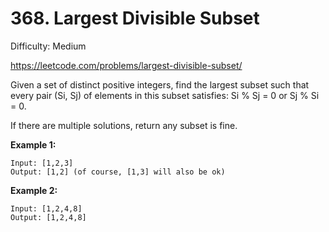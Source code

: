 # 368. Largest Divisible Subset

Difficulty: Medium

https://leetcode.com/problems/largest-divisible-subset/

Given a set of distinct positive integers, find the largest subset such that every pair (Si, Sj) of elements in this subset satisfies: Si % Sj = 0 or Sj % Si = 0.

If there are multiple solutions, return any subset is fine.

**Example 1:**
```
Input: [1,2,3]
Output: [1,2] (of course, [1,3] will also be ok)
```

**Example 2:**
```
Input: [1,2,4,8]
Output: [1,2,4,8]
```
